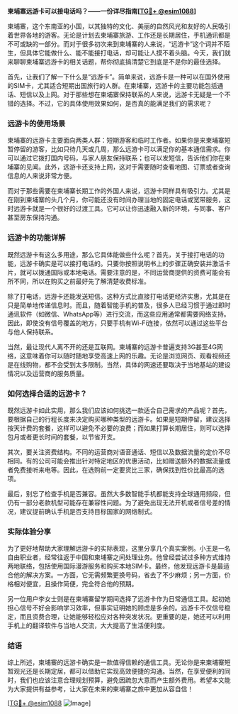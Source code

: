 **柬埔寨远游卡可以接电话吗？——一份详尽指南[[TG💪+ @esim1088](https://t.me/s/esim1088)]**

柬埔寨，这个东南亚的小国，以其独特的文化、美丽的自然风光和友好的人民吸引着世界各地的游客。无论是计划去柬埔寨旅游、工作还是长期居住，手机通讯都是不可或缺的一部分。而对于很多初次来到柬埔寨的人来说，“远游卡”这个词并不陌生，但具体它能做什么、能不能接打电话，却可能让人摸不着头脑。今天，我们就来聊聊柬埔寨远游卡的相关话题，帮你彻底搞清楚它到底是不是你的最佳选择。

首先，让我们了解一下什么是“远游卡”。简单来说，远游卡是一种可以在国外使用的SIM卡，尤其适合短期出国旅行的人群。在柬埔寨，远游卡的主要功能包括通话、短信以及上网。对于那些想在柬埔寨保持联系的人来说，远游卡无疑是一个不错的选择。不过，它的具体使用效果如何，是否真的能满足我们的需求呢？

### 远游卡的使用场景

柬埔寨的远游卡主要面向两类人群：短期游客和临时工作者。如果你是来柬埔寨短暂停留的游客，比如只待几天或几周，那么远游卡可以满足你的基本通信需求。你可以通过它拨打国内号码，与家人朋友保持联系；也可以发短信，告诉他们你在柬埔寨的见闻。此外，远游卡还支持上网，这对于需要随时查看地图、订票或者查询信息的人来说非常方便。

而对于那些需要在柬埔寨长期工作的外国人来说，远游卡同样具有吸引力。尤其是在刚到柬埔寨的头几个月，你可能还没有时间办理当地的固定电话或宽带服务，这时远游卡就是一个很好的过渡工具。它可以让你迅速融入新的环境，与同事、客户甚至房东保持沟通。

### 远游卡的功能详解

既然远游卡有这么多用途，那么它具体能做些什么呢？首先，关于接打电话的功能，远游卡确实是可以接打电话的。只要你按照说明书上的步骤正确安装并激活卡片，就可以拨通国际或本地电话。需要注意的是，不同运营商提供的资费可能会有所不同，所以在购买之前最好先了解清楚收费标准。

除了打电话，远游卡还能发送短信。这种方式比直接打电话更经济实惠，尤其是在只是简单地传递信息时。而且，随着智能手机的普及，很多人已经习惯于通过即时通讯软件（如微信、WhatsApp等）进行交流，而这些应用通常都需要网络支持。因此，即使没有信号覆盖的地方，只要手机有Wi-Fi连接，依然可以通过这些平台与他人保持联系。

当然，最让现代人离不开的还是互联网。柬埔寨的远游卡普遍支持3G甚至4G网络，这意味着你可以随时随地享受高速上网的乐趣。无论是浏览网页、观看视频还是在线购物，都不会受到太多限制。当然，具体的网速还要取决于当地基站的建设情况以及运营商的服务质量。

### 如何选择合适的远游卡？

既然远游卡如此实用，那么我们应该如何挑选一款适合自己需求的产品呢？首先，要根据自己的行程长度来决定购买哪种类型的远游卡。如果是短期停留，建议选择按天计费的套餐，这样可以避免不必要的浪费；而如果打算长期居住，则可以选择包月或者更长时间的套餐，以节省开支。

其次，要关注资费结构。不同的运营商对语音通话、短信以及数据流量的定价不尽相同。有的公司可能会推出针对特定地区的优惠活动，比如赠送额外的数据流量或者免费接听来电等。因此，在选购前一定要货比三家，确保找到性价比最高的选项。

最后，别忘了检查手机是否兼容。虽然大多数智能手机都能支持全球通用频段，但仍有一部分老款机型可能存在兼容性问题。为了避免出现无法开机或者信号差的情况，建议提前确认手机是否支持目标国家的网络制式。

### 实际体验分享

为了更好地帮助大家理解远游卡的实际表现，这里分享几个真实案例。小王是一名自由职业者，经常往返于中国和柬埔寨之间处理业务。他曾经尝试过多种方式维持两地联络，包括使用国际漫游服务和购买本地SIM卡。最终，他发现远游卡是最适合他的解决方案。一方面，它无需频繁更换号码，省去了不少麻烦；另一方面，价格相对便宜，且操作简便，完全符合他的预期。

另一位用户李女士则是在柬埔寨留学期间选择了远游卡作为日常通信工具。起初她担心信号不好会影响学习效率，但事实证明她的顾虑是多余的。远游卡不仅信号稳定，而且资费合理，让她能够轻松应对各种突发状况。更重要的是，她还可以利用手机上的翻译软件与当地人交流，大大提高了生活便利度。

### 结语

综上所述，柬埔寨的远游卡确实是一款值得信赖的通信工具。无论你是来柬埔寨短暂观光还是长期定居，都可以借助它实现高效便捷的沟通。当然，在享受便利的同时，我们也应该注意合理规划预算，避免因疏忽大意而产生额外费用。希望本文能为大家提供有益参考，让大家在未来的柬埔寨之旅中更加从容自信！

[[TG💪+ @esim1088](https://t.me/s/esim1088) ![Image](https://i.postimg.cc/4NQfJmqS/Snipaste-2025-05-13-00-14-12.png)]